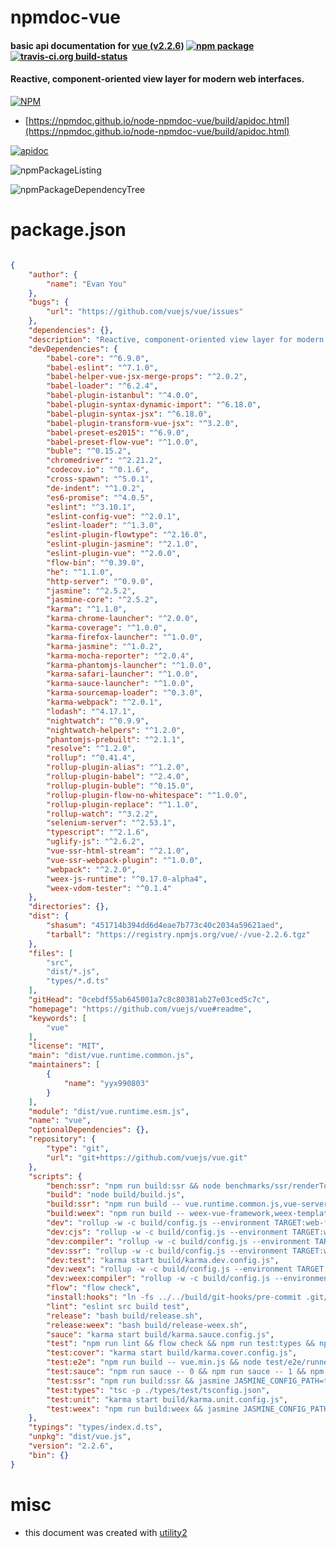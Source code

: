 # npmdoc-vue

#### basic api documentation for  [vue (v2.2.6)](https://github.com/vuejs/vue#readme)  [![npm package](https://img.shields.io/npm/v/npmdoc-vue.svg?style=flat-square)](https://www.npmjs.org/package/npmdoc-vue) [![travis-ci.org build-status](https://api.travis-ci.org/npmdoc/node-npmdoc-vue.svg)](https://travis-ci.org/npmdoc/node-npmdoc-vue)

#### Reactive, component-oriented view layer for modern web interfaces.

[![NPM](https://nodei.co/npm/vue.png?downloads=true&downloadRank=true&stars=true)](https://www.npmjs.com/package/vue)

- [https://npmdoc.github.io/node-npmdoc-vue/build/apidoc.html](https://npmdoc.github.io/node-npmdoc-vue/build/apidoc.html)

[![apidoc](https://npmdoc.github.io/node-npmdoc-vue/build/screenCapture.buildCi.browser.%252Ftmp%252Fbuild%252Fapidoc.html.png)](https://npmdoc.github.io/node-npmdoc-vue/build/apidoc.html)

![npmPackageListing](https://npmdoc.github.io/node-npmdoc-vue/build/screenCapture.npmPackageListing.svg)

![npmPackageDependencyTree](https://npmdoc.github.io/node-npmdoc-vue/build/screenCapture.npmPackageDependencyTree.svg)



# package.json

```json

{
    "author": {
        "name": "Evan You"
    },
    "bugs": {
        "url": "https://github.com/vuejs/vue/issues"
    },
    "dependencies": {},
    "description": "Reactive, component-oriented view layer for modern web interfaces.",
    "devDependencies": {
        "babel-core": "^6.9.0",
        "babel-eslint": "^7.1.0",
        "babel-helper-vue-jsx-merge-props": "^2.0.2",
        "babel-loader": "^6.2.4",
        "babel-plugin-istanbul": "^4.0.0",
        "babel-plugin-syntax-dynamic-import": "^6.18.0",
        "babel-plugin-syntax-jsx": "^6.18.0",
        "babel-plugin-transform-vue-jsx": "^3.2.0",
        "babel-preset-es2015": "^6.9.0",
        "babel-preset-flow-vue": "^1.0.0",
        "buble": "^0.15.2",
        "chromedriver": "^2.21.2",
        "codecov.io": "^0.1.6",
        "cross-spawn": "^5.0.1",
        "de-indent": "^1.0.2",
        "es6-promise": "^4.0.5",
        "eslint": "^3.10.1",
        "eslint-config-vue": "^2.0.1",
        "eslint-loader": "^1.3.0",
        "eslint-plugin-flowtype": "^2.16.0",
        "eslint-plugin-jasmine": "^2.1.0",
        "eslint-plugin-vue": "^2.0.0",
        "flow-bin": "^0.39.0",
        "he": "^1.1.0",
        "http-server": "^0.9.0",
        "jasmine": "^2.5.2",
        "jasmine-core": "^2.5.2",
        "karma": "^1.1.0",
        "karma-chrome-launcher": "^2.0.0",
        "karma-coverage": "^1.0.0",
        "karma-firefox-launcher": "^1.0.0",
        "karma-jasmine": "^1.0.2",
        "karma-mocha-reporter": "^2.0.4",
        "karma-phantomjs-launcher": "^1.0.0",
        "karma-safari-launcher": "^1.0.0",
        "karma-sauce-launcher": "^1.0.0",
        "karma-sourcemap-loader": "^0.3.0",
        "karma-webpack": "^2.0.1",
        "lodash": "^4.17.1",
        "nightwatch": "^0.9.9",
        "nightwatch-helpers": "^1.2.0",
        "phantomjs-prebuilt": "^2.1.1",
        "resolve": "^1.2.0",
        "rollup": "^0.41.4",
        "rollup-plugin-alias": "^1.2.0",
        "rollup-plugin-babel": "^2.4.0",
        "rollup-plugin-buble": "^0.15.0",
        "rollup-plugin-flow-no-whitespace": "^1.0.0",
        "rollup-plugin-replace": "^1.1.0",
        "rollup-watch": "^3.2.2",
        "selenium-server": "^2.53.1",
        "typescript": "^2.1.6",
        "uglify-js": "^2.6.2",
        "vue-ssr-html-stream": "^2.1.0",
        "vue-ssr-webpack-plugin": "^1.0.0",
        "webpack": "^2.2.0",
        "weex-js-runtime": "^0.17.0-alpha4",
        "weex-vdom-tester": "^0.1.4"
    },
    "directories": {},
    "dist": {
        "shasum": "451714b394dd6d4eae7b773c40c2034a59621aed",
        "tarball": "https://registry.npmjs.org/vue/-/vue-2.2.6.tgz"
    },
    "files": [
        "src",
        "dist/*.js",
        "types/*.d.ts"
    ],
    "gitHead": "0cebdf55ab645001a7c8c80381ab27e03ced5c7c",
    "homepage": "https://github.com/vuejs/vue#readme",
    "keywords": [
        "vue"
    ],
    "license": "MIT",
    "main": "dist/vue.runtime.common.js",
    "maintainers": [
        {
            "name": "yyx990803"
        }
    ],
    "module": "dist/vue.runtime.esm.js",
    "name": "vue",
    "optionalDependencies": {},
    "repository": {
        "type": "git",
        "url": "git+https://github.com/vuejs/vue.git"
    },
    "scripts": {
        "bench:ssr": "npm run build:ssr && node benchmarks/ssr/renderToString.js && node benchmarks/ssr/renderToStream.js",
        "build": "node build/build.js",
        "build:ssr": "npm run build -- vue.runtime.common.js,vue-server-renderer",
        "build:weex": "npm run build -- weex-vue-framework,weex-template-compiler",
        "dev": "rollup -w -c build/config.js --environment TARGET:web-full-dev",
        "dev:cjs": "rollup -w -c build/config.js --environment TARGET:web-runtime-cjs",
        "dev:compiler": "rollup -w -c build/config.js --environment TARGET:web-compiler ",
        "dev:ssr": "rollup -w -c build/config.js --environment TARGET:web-server-renderer",
        "dev:test": "karma start build/karma.dev.config.js",
        "dev:weex": "rollup -w -c build/config.js --environment TARGET:weex-framework ",
        "dev:weex:compiler": "rollup -w -c build/config.js --environment TARGET:weex-compiler ",
        "flow": "flow check",
        "install:hooks": "ln -fs ../../build/git-hooks/pre-commit .git/hooks/pre-commit",
        "lint": "eslint src build test",
        "release": "bash build/release.sh",
        "release:weex": "bash build/release-weex.sh",
        "sauce": "karma start build/karma.sauce.config.js",
        "test": "npm run lint && flow check && npm run test:types && npm run test:cover && npm run test:e2e -- --env phantomjs && npm run test:ssr && npm run test:weex",
        "test:cover": "karma start build/karma.cover.config.js",
        "test:e2e": "npm run build -- vue.min.js && node test/e2e/runner.js",
        "test:sauce": "npm run sauce -- 0 && npm run sauce -- 1 && npm run sauce -- 2",
        "test:ssr": "npm run build:ssr && jasmine JASMINE_CONFIG_PATH=test/ssr/jasmine.json",
        "test:types": "tsc -p ./types/test/tsconfig.json",
        "test:unit": "karma start build/karma.unit.config.js",
        "test:weex": "npm run build:weex && jasmine JASMINE_CONFIG_PATH=test/weex/jasmine.json"
    },
    "typings": "types/index.d.ts",
    "unpkg": "dist/vue.js",
    "version": "2.2.6",
    "bin": {}
}
```



# misc
- this document was created with [utility2](https://github.com/kaizhu256/node-utility2)
